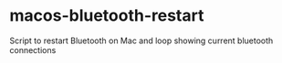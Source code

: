 # macos-bluetooth-restart
Script to restart Bluetooth on Mac and loop showing current bluetooth connections
